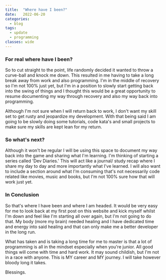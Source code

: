 ```yaml
---
title:  "Where have I been?"
date:   2022-06-20
categories:
  - blog
tags:
  - update
  - programming
classes: wide
---
```


### For real where have I been?

So to cut straight to the point, life randomly decided it wanted to throw a curve-ball and knock me down. This resulted 
in me having to take a long break away from work and also programming. I'm in the middle of recovery so I'm not 100%
just yet, but I'm in a position to slowly start getting back into the swing of things and I thought this would be a
great opportunity to resume documenting my way through recovery and also my way back into programming. 

Although I'm not sure when I will return back to work, I don't want my skill set to get rusty and jeopardize my
development. With that being said I am going to be slowly doing some tutorials, code kata's and small projects to make 
sure my skills are kept lean for my return. 


### So what's next?

Although it won't be regular I will be using this space to document my way back into the game and sharing what I'm
learning. I'm thinking of starting a series called 'Dev Diaries.' This will act like a journal/ study recap where I 
share my day to day and more importantly what I've learned. I will also want to include a section around what 
I'm consuming that's not necessarily code related like movies, music and books, but I'm not 100% sure how that will 
work just yet. 

### In Conclusion

So that's where I have been and where I am headed. It would be very easy for me to look back at my first post on this 
website and kick myself whilst I'm down and feel like I'm starting all over again, but I'm not going to do that. My body
(more my brain) needed healing and I have dedicated time and energy into said healing and that can only make me a better
developer in the long run. 

What has taken and is taking a long time for me to master is that a lot of programming is all in the mindset especially 
when you're junior. All good things will come with time and hard work. It may sound childish, but I'm not in a race with
anyone. This is MY career and MY journey. I will take however bloody long it takes.
                            
                              
                       







Blessings.